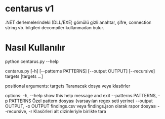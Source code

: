 # centarus v1
.NET derlemelerindeki (DLL/EXE) gömülü gizli anahtar, şifre, connection string vb. bilgileri decompiler kullanmadan bulur.

# Nasıl Kullanılır 

python centarus.py --help

centarus.py [-h] [--patterns PATTERNS] [--output OUTPUT] [--recursive] targets [targets ...]

positional arguments:
  targets               Taranacak dosya veya klasörler

options:
  -h, --help            show this help message and exit
  --patterns PATTERNS, -p PATTERNS
                        Özel pattern dosyası (varsayılan regex seti yerine)
  --output OUTPUT, -o OUTPUT
                        findings.csv veya findings.json olarak rapor dosyası
  --recursive, -r       Klasörleri alt dizinleriyle birlikte tara
